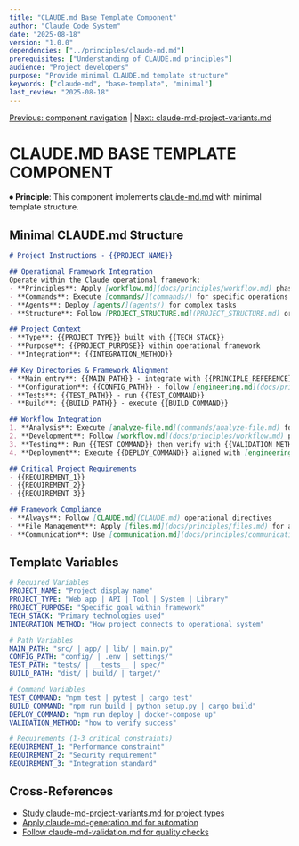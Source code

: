 ```yaml
---
title: "CLAUDE.md Base Template Component"
author: "Claude Code System"
date: "2025-08-18"
version: "1.0.0"
dependencies: ["../principles/claude-md.md"]
prerequisites: ["Understanding of CLAUDE.md principles"]
audience: "Project developers"
purpose: "Provide minimal CLAUDE.md template structure"
keywords: ["claude-md", "base-template", "minimal"]
last_review: "2025-08-18"
---
```


[Previous: component navigation](README.md) | [Next: claude-md-project-variants.md](claude-md-project-variants.md)

# CLAUDE.MD BASE TEMPLATE COMPONENT

⏺ **Principle**: This component implements [claude-md.md](../principles/claude-md.md) with minimal template structure.

## Minimal CLAUDE.md Structure
```markdown
# Project Instructions - {{PROJECT_NAME}}

## Operational Framework Integration
Operate within the Claude operational framework:
- **Principles**: Apply [workflow.md](docs/principles/workflow.md) phases systematically
- **Commands**: Execute [commands/](commands/) for specific operations
- **Agents**: Deploy [agents/](agents/) for complex tasks
- **Structure**: Follow [PROJECT_STRUCTURE.md](PROJECT_STRUCTURE.md) organization

## Project Context
- **Type**: {{PROJECT_TYPE}} built with {{TECH_STACK}}
- **Purpose**: {{PROJECT_PURPOSE}} within operational framework
- **Integration**: {{INTEGRATION_METHOD}}

## Key Directories & Framework Alignment
- **Main entry**: {{MAIN_PATH}} - integrate with {{PRINCIPLE_REFERENCE}}
- **Configuration**: {{CONFIG_PATH}} - follow [engineering.md](docs/principles/engineering.md)
- **Tests**: {{TEST_PATH}} - run {{TEST_COMMAND}}
- **Build**: {{BUILD_PATH}} - execute {{BUILD_COMMAND}}

## Workflow Integration
1. **Analysis**: Execute [analyze-file.md](commands/analyze-file.md) for project examination
2. **Development**: Follow [workflow.md](docs/principles/workflow.md) phases systematically
3. **Testing**: Run {{TEST_COMMAND}} then verify with {{VALIDATION_METHOD}}
4. **Deployment**: Execute {{DEPLOY_COMMAND}} aligned with [engineering.md](docs/principles/engineering.md)

## Critical Project Requirements
- {{REQUIREMENT_1}}
- {{REQUIREMENT_2}}
- {{REQUIREMENT_3}}

## Framework Compliance
- **Always**: Follow [CLAUDE.md](CLAUDE.md) operational directives
- **File Management**: Apply [files.md](docs/principles/files.md) for all operations
- **Communication**: Use [communication.md](docs/principles/communication.md) imperative tone
```

## Template Variables
```yaml
# Required Variables
PROJECT_NAME: "Project display name"
PROJECT_TYPE: "Web app | API | Tool | System | Library"
PROJECT_PURPOSE: "Specific goal within framework"
TECH_STACK: "Primary technologies used"
INTEGRATION_METHOD: "How project connects to operational system"

# Path Variables
MAIN_PATH: "src/ | app/ | lib/ | main.py"
CONFIG_PATH: "config/ | .env | settings/"
TEST_PATH: "tests/ | __tests__ | spec/"
BUILD_PATH: "dist/ | build/ | target/"

# Command Variables
TEST_COMMAND: "npm test | pytest | cargo test"
BUILD_COMMAND: "npm run build | python setup.py | cargo build"
DEPLOY_COMMAND: "npm run deploy | docker-compose up"
VALIDATION_METHOD: "how to verify success"

# Requirements (1-3 critical constraints)
REQUIREMENT_1: "Performance constraint"
REQUIREMENT_2: "Security requirement"  
REQUIREMENT_3: "Integration standard"
```

## Cross-References
- [Study claude-md-project-variants.md for project types](claude-md-project-variants.md)
- [Apply claude-md-generation.md for automation](claude-md-generation.md)
- [Follow claude-md-validation.md for quality checks](claude-md-validation.md)